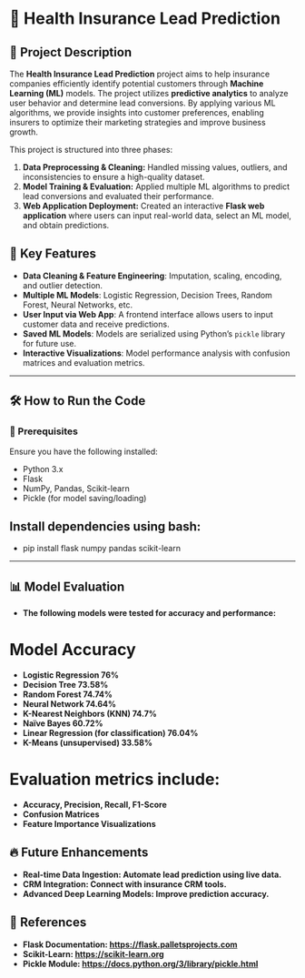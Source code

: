 

# 🚀 Health Insurance Lead Prediction

## 📌 Project Description
The **Health Insurance Lead Prediction** project aims to help insurance companies efficiently identify potential customers through **Machine Learning (ML)** models. The project utilizes **predictive analytics** to analyze user behavior and determine lead conversions. By applying various ML algorithms, we provide insights into customer preferences, enabling insurers to optimize their marketing strategies and improve business growth.

This project is structured into three phases:
1. **Data Preprocessing & Cleaning:** Handled missing values, outliers, and inconsistencies to ensure a high-quality dataset.
2. **Model Training & Evaluation:** Applied multiple ML algorithms to predict lead conversions and evaluated their performance.
3. **Web Application Deployment:** Created an interactive **Flask web application** where users can input real-world data, select an ML model, and obtain predictions.

## 🎯 Key Features
- **Data Cleaning & Feature Engineering**: Imputation, scaling, encoding, and outlier detection.
- **Multiple ML Models**: Logistic Regression, Decision Trees, Random Forest, Neural Networks, etc.
- **User Input via Web App**: A frontend interface allows users to input customer data and receive predictions.
- **Saved ML Models**: Models are serialized using Python’s `pickle` library for future use.
- **Interactive Visualizations**: Model performance analysis with confusion matrices and evaluation metrics.

---

## 🛠️ How to Run the Code

### 🔹 Prerequisites
Ensure you have the following installed:
- Python 3.x
- Flask
- NumPy, Pandas, Scikit-learn
- Pickle (for model saving/loading)

## Install dependencies using bash:

- pip install flask numpy pandas scikit-learn

---

## 📊 Model Evaluation

- **The following models were tested for accuracy and performance:**

# Model	Accuracy
- **Logistic Regression	76%**
- **Decision Tree	73.58%**
- **Random Forest	74.74%**
- **Neural Network	74.64%**
- **K-Nearest Neighbors (KNN)	74.7%**
- **Naïve Bayes	60.72%**
- **Linear Regression (for classification)	76.04%**
- **K-Means (unsupervised)	33.58%**

# Evaluation metrics include:

- **Accuracy, Precision, Recall, F1-Score**
- **Confusion Matrices**
- **Feature Importance Visualizations**

## 🔥 Future Enhancements

- **Real-time Data Ingestion: Automate lead prediction using live data.**
- **CRM Integration: Connect with insurance CRM tools.**
- **Advanced Deep Learning Models: Improve prediction accuracy.**

## 📜 References

- **Flask Documentation: https://flask.palletsprojects.com**
- **Scikit-Learn: https://scikit-learn.org**
- **Pickle Module: https://docs.python.org/3/library/pickle.html**
